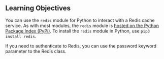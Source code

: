 ## Learning Objectives

You can use the `redis` module for Python to interact with a Redis cache service.
As with most modules, the `redis` module is [hosted on the Python Package Index (PyPi)](https://pypi.org/project/redis/).
To install the `redis` module in Python, use `pip3 install redis`.

If you need to authenticate to Redis, you can use the password keyword parameter to the Redis class.